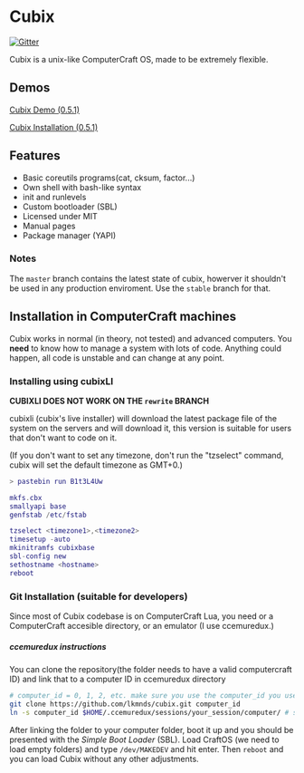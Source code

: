 # Cubix

[![Gitter](https://badges.gitter.im/lkmnds/cubix.svg)](https://gitter.im/lkmnds/cubix?utm_source=badge&utm_medium=badge&utm_campaign=pr-badge)

Cubix is a unix-like ComputerCraft OS, made to be extremely flexible.

## Demos

[Cubix Demo (0.5.1)](https://www.youtube.com/watch?v=SZ-8C3hH3F4)

[Cubix Installation (0.5.1)](https://www.youtube.com/watch?v=sxkpyHpaJRY)

## Features

* Basic coreutils programs(cat, cksum, factor...)
* Own shell with bash-like syntax
* init and runlevels
* Custom bootloader (SBL)
* Licensed under MIT
* Manual pages
* Package manager (YAPI)

### Notes

The `master` branch contains the latest state of cubix, howerver it shouldn't be used in any production enviroment. Use the `stable` branch for that.

## Installation in ComputerCraft machines

Cubix works in normal (in theory, not tested) and advanced computers.
You **need** to know how to manage a system with lots of code. Anything could happen, all code is unstable and can change at any point.

### Installing using cubixLI

**CUBIXLI DOES NOT WORK ON THE `rewrite` BRANCH**

cubixli (cubix's live installer) will download the latest package file of the system on the servers
and will download it, this version is suitable for users that don't want to code on it.

(If you don't want to set any timezone, don't run the "tzselect" command, cubix will set the default timezone as GMT+0.)

```lua
> pastebin run B1t3L4Uw

mkfs.cbx
smallyapi base
genfstab /etc/fstab

tzselect <timezone1>,<timezone2>
timesetup -auto
mkinitramfs cubixbase
sbl-config new
sethostname <hostname>
reboot
```

### Git Installation (suitable for developers)

Since most of Cubix codebase is on ComputerCraft Lua, you need or a ComputerCraft accesible directory, or an emulator (I use ccemuredux.)

##### ccemuredux instructions

You can clone the repository(the folder needs to have a valid computercraft ID) and link that to a computer ID in ccemuredux directory

```bash
# computer_id = 0, 1, 2, etc. make sure you use the computer_id you used here
git clone https://github.com/lkmnds/cubix.git computer_id
ln -s computer_id $HOME/.ccemuredux/sessions/your_session/computer/ # something like that
```

After linking the folder to your computer folder, boot it up and you should be presented with the *Simple Boot Loader* (SBL). Load CraftOS (we need to load empty folders) and type `/dev/MAKEDEV` and hit enter. Then `reboot` and you can load Cubix without any other adjustments.
